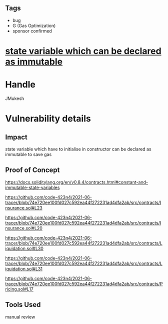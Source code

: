 ## Tags

- bug
- G (Gas Optimization)
- sponsor confirmed

# [state variable which can be declared as immutable](https://github.com/code-423n4/2021-06-tracer-findings/issues/40) 

# Handle

JMukesh


# Vulnerability details

## Impact
state variable which have to initialise in constructor can be declared as immutable to save gas

## Proof of Concept

https://docs.soliditylang.org/en/v0.8.4/contracts.html#constant-and-immutable-state-variables

https://github.com/code-423n4/2021-06-tracer/blob/74e720ee100fd027c592ea44f272231ad4dfa2ab/src/contracts/Insurance.sol#L23

https://github.com/code-423n4/2021-06-tracer/blob/74e720ee100fd027c592ea44f272231ad4dfa2ab/src/contracts/Insurance.sol#L20

https://github.com/code-423n4/2021-06-tracer/blob/74e720ee100fd027c592ea44f272231ad4dfa2ab/src/contracts/Liquidation.sol#L30

https://github.com/code-423n4/2021-06-tracer/blob/74e720ee100fd027c592ea44f272231ad4dfa2ab/src/contracts/Liquidation.sol#L31

https://github.com/code-423n4/2021-06-tracer/blob/74e720ee100fd027c592ea44f272231ad4dfa2ab/src/contracts/Pricing.sol#L17

## Tools Used

manual review

